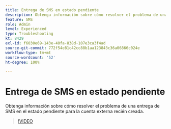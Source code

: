 ```yaml
---
title: Entrega de SMS en estado pendiente
description: Obtenga información sobre cómo resolver el problema de una entrega de SMS en el estado pendiente para la cuenta externa recién creada.
feature: SMS
role: Admin
level: Experienced
type: Troubleshooting
kt: 8429
exl-id: f6030e69-143e-40fa-838d-107e3ca3f4ad
source-git-commit: 772f54e81c42cc88b1aa123843c36a06866c024e
workflow-type: tm+mt
source-wordcount: '52'
ht-degree: 100%

---
```


# Entrega de SMS en estado pendiente

Obtenga información sobre cómo resolver el problema de una entrega de SMS en el estado pendiente para la cuenta externa recién creada.

>[!VIDEO](https://video.tv.adobe.com/v/335986?quality=12)

